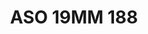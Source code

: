 ---
title: ASO 19MM 188
date: 
draft: false

# descripcion
description : Anillo de plata 925.

materials: Plata 925

color: 

dimensions: 19mm diámetro

code: 05-23-1577

type: "Anillos"

categories: []

price: $10.400,00

price_eftvo: $8.840,00

# Images
# first image will be shown in the product page
images:
  # - image: "images/path_to_image"
  # La ubicacion de las imagenes es imagenes/Anillos/Anillos.Solo Plata/05-23-1577-aso-19mm-188
  - image: "./images/anillos/solo_plata/05-23-1577-aso-19mm-188_a.jpg"
  - image: "./images/anillos/solo_plata/05-23-1577-aso-19mm-188_b.jpg"
  - image: "./images/anillos/solo_plata/05-23-1577-aso-19mm-188_c.jpg"
---